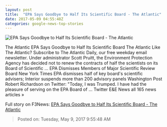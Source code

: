 ```yaml
---
layout: post
title:  "EPA Says Goodbye to Half Its Scientific Board - The Atlantic"
date: 2017-05-09 04:55:48Z
categories: google-news-top-stories
---
```


![EPA Says Goodbye to Half Its Scientific Board - The Atlantic](https://cdn.theatlantic.com/assets/media/img/mt/2017/05/epa/facebook.jpg?1494299362)

The Atlantic EPA Says Goodbye to Half Its Scientific Board The Atlantic Like ​The Atlantic? Subscribe to ​The Atlantic Daily​, our free weekday email newsletter. Under administrator Scott Pruitt, the Environment Protection Agency has decided not to renew the contracts of half the scientists on its Board of Scientific ... EPA Dismisses Members of Major Scientific Review Board New York Times EPA dismisses half of key board's scientific advisers; Interior suspends more than 200 advisory panels Washington Post Robert Richardson on Twitter: "Today, I was Trumped. I have had the pleasure of serving on the EPA Board of ... Twitter E&E News all 165 news articles »


Full story on F3News: [EPA Says Goodbye to Half Its Scientific Board - The Atlantic](http://www.f3nws.com/n/aNhCvH)

> Posted on: Tuesday, May 9, 2017 9:55:48 AM
